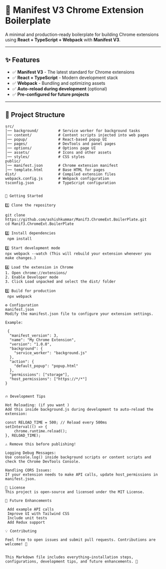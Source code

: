 # 🚀 Manifest V3 Chrome Extension Boilerplate  

A minimal and production-ready boilerplate for building Chrome extensions using **React + TypeScript + Webpack** with **Manifest V3**.

---

## ✨ Features  

- ✅ **Manifest V3** - The latest standard for Chrome extensions  
- ✅ **React + TypeScript** - Modern development stack  
- ✅ **Webpack** - Bundling and optimizing assets  
- ✅ **Auto-reload during development** (optional)  
- ✅ **Pre-configured for future projects**  

---

## 📂 Project Structure  

```plaintext
src/
│── background/         # Service worker for background tasks
│── content/            # Content scripts injected into web pages
│── popup/              # React-based popup UI
│── pages/              # DevTools and panel pages
│── options/            # Options page UI
│── assets/             # Icons and other assets
│── styles/             # CSS styles
public/
│── manifest.json       # Chrome extension manifest
│── template.html       # Base HTML for pages
dist/                   # Compiled extension files
webpack.config.js       # Webpack configuration
tsconfig.json           # TypeScript configuration


🚀 Getting Started

1️⃣ Clone the repository 

git clone https://github.com/ashishkummar/Manif3.ChromeExt.BoilerPlate.git
cd Manif3.ChromeExt.BoilerPlate

2️⃣ Install dependencies
 npm install

3️⃣ Start development mode
npx webpack --watch (This will rebuild your extension whenever you make changes.)

4️⃣ Load the extension in Chrome
1. Open chrome://extensions/
2. Enable Developer mode
3. Click Load unpacked and select the dist/ folder

5️⃣ Build for production
 npx webpack

⚙️ Configuration
manifest.json
Modify the manifest.json file to configure your extension settings.

Example:
 
 {
  "manifest_version": 3,
  "name": "My Chrome Extension",
  "version": "1.0.0",
  "background": {
    "service_worker": "background.js"
  },
  "action": {
    "default_popup": "popup.html"
  },
  "permissions": ["storage"],
  "host_permissions": ["https://*/*"]
}


🔥 Development Tips

Hot Reloading: (if you want )
Add this inside background.js during development to auto-reload the extension:

const RELOAD_TIME = 500; // Reload every 500ms
setInterval(() => {
    chrome.runtime.reload();
}, RELOAD_TIME);

⚠️ Remove this before publishing!

Logging Debug Messages:
Use console.log() inside background scripts or content scripts and check the Chrome DevTools Console.

Handling CORS Issues:
If your extension needs to make API calls, update host_permissions in manifest.json.

📜 License
This project is open-source and licensed under the MIT License.

🎯 Future Enhancements

 Add example API calls
 Improve UI with Tailwind CSS
 Include unit tests
 Add Redux support

💡 Contributing

Feel free to open issues and submit pull requests. Contributions are welcome! 🎉

 
This Markdown file includes everything—installation steps, configurations, development tips, and future enhancements. 🚀




 



